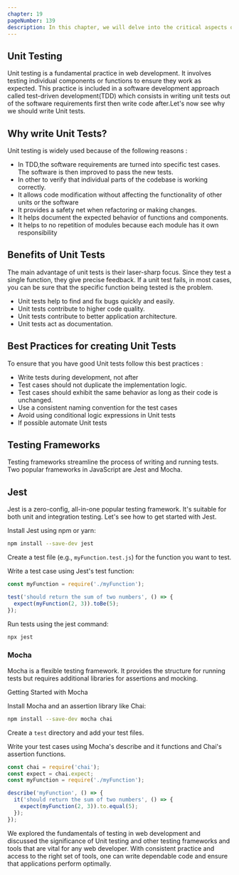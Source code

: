 ```yaml
---
chapter: 19
pageNumber: 139
description: In this chapter, we will delve into the critical aspects of testing in web development. These skills are indispensable for ensuring the reliability and functionality of web applications. Let's explore the world of unit testing using various tools and frameworks.
---
```


## Unit Testing
Unit testing is a fundamental practice in web development. It involves testing individual components or functions to ensure they work as expected. This practice is included in a software development approach called test-driven development(TDD) which consists in writing unit tests out of the software requirements first then write code after.Let's now see why we should write Unit tests.

## Why write Unit Tests?
Unit testing is widely used because of the following reasons :
- In TDD,the software requirements are turned into specific test cases. The software is then improved to pass the new tests.
- In other to verify that individual parts of the codebase is working correctly.
- It allows code modification without affecting the functionality of other units or the software
- It provides a safety net when refactoring or making changes.
- It helps document the expected behavior of functions and components.
- It helps to no repetition of modules because each module has it own responsibility

## Benefits of Unit Tests
The main advantage of unit tests is their laser-sharp focus. Since they test a single function, they give precise feedback. If a unit test fails, in most cases, you can be sure that the specific function being tested is the problem. 
- Unit tests help to find and fix bugs quickly and easily.
- Unit tests contribute to higher code quality.
- Unit tests contribute to better application architecture.
- Unit tests act as documentation.

## Best Practices for creating Unit Tests
To ensure that you have good Unit tests follow this best practices :
- Write tests during development, not after
- Test cases should not duplicate the implementation logic.
- Test cases should exhibit the same behavior as long as their code is unchanged.
- Use a consistent naming convention for the test cases
- Avoid using conditional logic expressions in Unit tests
- If possible automate Unit tests

## Testing Frameworks
Testing frameworks streamline the process of writing and running tests. Two popular frameworks in JavaScript are Jest and Mocha.

## Jest
Jest is a zero-config, all-in-one popular testing framework. It's suitable for both unit and integration testing. Let's see how to get started with Jest.

Install Jest using npm or yarn:

```sh
npm install --save-dev jest
```

Create a test file (e.g., `myFunction.test.js`) for the function you want to test.

Write a test case using Jest's test function:

```javascript
const myFunction = require('./myFunction');

test('should return the sum of two numbers', () => {
  expect(myFunction(2, 3)).toBe(5);
});
```
Run tests using the jest command:
```sh
npx jest
```

### Mocha
Mocha is a flexible testing framework. It provides the structure for running tests but requires additional libraries for assertions and mocking.

Getting Started with Mocha

Install Mocha and an assertion library like Chai:
```sh
npm install --save-dev mocha chai
```
Create a `test` directory and add your test files.

Write your test cases using Mocha's describe and it functions and Chai's assertion functions.

```javascript
const chai = require('chai');
const expect = chai.expect;
const myFunction = require('./myFunction');

describe('myFunction', () => {
  it('should return the sum of two numbers', () => {
    expect(myFunction(2, 3)).to.equal(5);
  });
});
```


We explored the fundamentals of testing  in web development and discussed the significance of Unit testing and other testing frameworks and tools that are vital for any web developer. With consistent practice and access to the right set of tools, one can write dependable code and ensure that applications perform optimally.
